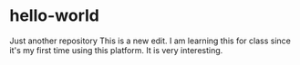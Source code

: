# hello-world
Just another repository
This is a new edit. I am learning this for class since it's my first time using this platform. It is very interesting. 
